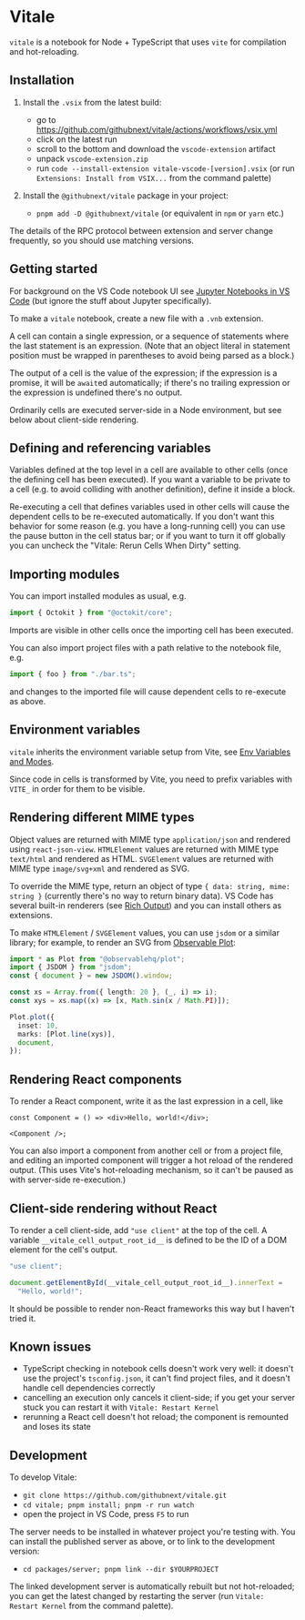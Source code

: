 # Vitale

`vitale` is a notebook for Node + TypeScript that uses `vite` for compilation
and hot-reloading.

## Installation

1.  Install the `.vsix` from the latest build:

    - go to https://github.com/githubnext/vitale/actions/workflows/vsix.yml
    - click on the latest run
    - scroll to the bottom and download the `vscode-extension` artifact
    - unpack `vscode-extension.zip`
    - run `code --install-extension vitale-vscode-[version].vsix` (or run
      `Extensions: Install from VSIX...` from the command palette)

2.  Install the `@githubnext/vitale` package in your project:

    - `pnpm add -D @githubnext/vitale` (or equivalent in `npm` or `yarn` etc.)

The details of the RPC protocol between extension and server change frequently, so you should use matching versions.

## Getting started

For background on the VS Code notebook UI see [Jupyter Notebooks in VS
Code](https://code.visualstudio.com/docs/datascience/jupyter-notebooks) (but
ignore the stuff about Jupyter specifically).

To make a `vitale` notebook, create a new file with a `.vnb` extension.

A cell can contain a single expression, or a sequence of statements where the
last statement is an expression. (Note that an object literal in statement
position must be wrapped in parentheses to avoid being parsed as a block.)

The output of a cell is the value of the expression; if the expression is a
promise, it will be `await`ed automatically; if there's no trailing expression
or the expression is undefined there's no output.

Ordinarily cells are executed server-side in a Node environment, but see below about client-side rendering.

## Defining and referencing variables

Variables defined at the top level in a cell are available to other cells (once
the defining cell has been executed). If you want a variable to be private to a
cell (e.g. to avoid colliding with another definition), define it inside a block.

Re-executing a cell that defines variables used in other cells will cause the
dependent cells to be re-executed automatically. If you don't want this behavior
for some reason (e.g. you have a long-running cell) you can use the pause button
in the cell status bar; or if you want to turn it off globally you can uncheck
the "Vitale: Rerun Cells When Dirty" setting.

## Importing modules

You can import installed modules as usual, e.g.

```ts
import { Octokit } from "@octokit/core";
```

Imports are visible in other cells once the importing cell has been executed.

You can also import project files with a path relative to the notebook file,
e.g.

```ts
import { foo } from "./bar.ts";
```

and changes to the imported file will cause dependent cells to re-execute as
above.

## Environment variables

`vitale` inherits the environment variable setup from Vite, see [Env Variables
and Modes](https://vitejs.dev/guide/env-and-mode.html).

Since code in cells is transformed by Vite, you need to prefix variables with
`VITE_` in order for them to be visible.

## Rendering different MIME types

Object values are returned with MIME type `application/json` and rendered using
`react-json-view`. `HTMLElement` values are returned with MIME type `text/html`
and rendered as HTML. `SVGElement` values are returned with MIME type
`image/svg+xml` and rendered as SVG.

To override the MIME type, return an object of type `{
data: string, mime: string }` (currently there's no way to return binary data).
VS Code has several built-in renderers (see
[Rich Output](https://code.visualstudio.com/api/extension-guides/notebook#rich-output)) and you
can install others as extensions.

To make `HTMLElement` / `SVGElement` values, you can use `jsdom` or a similar
library; for example, to render an SVG from [Observable
Plot](https://observablehq.com/plot/):

```ts
import * as Plot from "@observablehq/plot";
import { JSDOM } from "jsdom";
const { document } = new JSDOM().window;

const xs = Array.from({ length: 20 }, (_, i) => i);
const xys = xs.map((x) => [x, Math.sin(x / Math.PI)]);

Plot.plot({
  inset: 10,
  marks: [Plot.line(xys)],
  document,
});
```

## Rendering React components

To render a React component, write it as the last expression in a cell, like

```tsx
const Component = () => <div>Hello, world!</div>;

<Component />;
```

You can also import a component from another cell or from a project file, and
editing an imported component will trigger a hot reload of the rendered output.
(This uses Vite's hot-reloading mechanism, so it can't be paused as with
server-side re-execution.)

## Client-side rendering without React

To render a cell client-side, add `"use client"` at the top of the cell. A
variable `__vitale_cell_output_root_id__` is defined to be the ID of a DOM
element for the cell's output.

```ts
"use client";

document.getElementById(__vitale_cell_output_root_id__).innerText =
  "Hello, world!";
```

It should be possible to render non-React frameworks this way but I haven't
tried it.

## Known issues

- TypeScript checking in notebook cells doesn't work very well: it doesn't use
  the project's `tsconfig.json`, it can't find project files, and it doesn't
  handle cell dependencies correctly
- cancelling an execution only cancels it client-side; if you get your server
  stuck you can restart it with `Vitale: Restart Kernel`
- rerunning a React cell doesn't hot reload; the component is remounted and
  loses its state

## Development

To develop Vitale:

- `git clone https://github.com/githubnext/vitale.git`
- `cd vitale; pnpm install; pnpm -r run watch`
- open the project in VS Code, press `F5` to run

The server needs to be installed in whatever project you're testing with. You
can install the published server as above, or to link to the development
version:

- `cd packages/server; pnpm link --dir $YOURPROJECT`

The linked development server is automatically rebuilt but not hot-reloaded; you
can get the latest changed by restarting the server (run `Vitale: Restart
Kernel` from the command palette).
